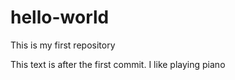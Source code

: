 # hello-world
This is my first repository

This text is after the first commit. I like playing piano
